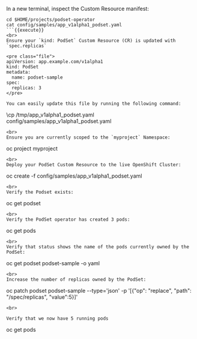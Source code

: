 In a new terminal, inspect the Custom Resource manifest:

```
cd $HOME/projects/podset-operator
cat config/samples/app_v1alpha1_podset.yaml
```{{execute}}
<br>
Ensure your `kind: PodSet` Custom Resource (CR) is updated with `spec.replicas`

<pre class="file">
apiVersion: app.example.com/v1alpha1
kind: PodSet
metadata:
  name: podset-sample
spec:
  replicas: 3
</pre>

You can easily update this file by running the following command:

```
\cp /tmp/app_v1alpha1_podset.yaml config/samples/app_v1alpha1_podset.yaml
```{{execute}}
<br>
Ensure you are currently scoped to the `myproject` Namespace:

```
oc project myproject
```{{execute}}
<br>
Deploy your PodSet Custom Resource to the live OpenShift Cluster:

```
oc create -f config/samples/app_v1alpha1_podset.yaml
```{{execute}}
<br>
Verify the Podset exists:

```
oc get podset
```{{execute}}
<br>
Verify the PodSet operator has created 3 pods:

```
oc get pods
```{{execute}}
<br>
Verify that status shows the name of the pods currently owned by the PodSet:

```
oc get podset podset-sample -o yaml
```{{execute}}
<br>
Increase the number of replicas owned by the PodSet:

```
oc patch podset podset-sample --type='json' -p '[{"op": "replace", "path": "/spec/replicas", "value":5}]'
```{{execute}}
<br>

Verify that we now have 5 running pods
```
oc get pods
```{{execute}}
